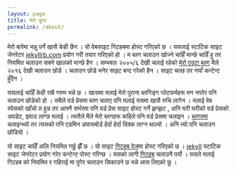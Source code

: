 ```yaml
---
layout: page
title: मेरो कुरा
permalink: /about/
---
```


मेरो बारेमा भन्नु पर्ने खासै केही छैन । यो वेबसाइट गिटहबमा होस्ट गरिएको छ । यसलाई स्टाटिक साइट जेनरेटर  [jekyllrb.com](https://jekyllrb.com/) प्रयोग गरी तयार गरिएको हो । म ब्लग चलाउन खोज्ने चाहिँ मान्छे चाहिँ हु तर नियमित चलाउन सक्ने खालको मान्छे हैन । सम्भवतः २००५/६ देखी चलाई रहेको [मेरो एउटा ब्लग](https://www.enepal.net.np/) मैले २०१६ देखी चलाउन छोडे । चलाउन छोडे भनेर साइट बन्द गरेको हैन । साइट चल्छ तर नयाँ कन्टेन्ट हुँदैन । 

यसलाई चाहिँ केही राम्रै गरुम भन्ने छ । खासमा मलाई मेरो पुराना ब्लगिङ्ग प्लेटफर्महरू मन नपरेर पनि चलाउन छोडेको हो ।  सबैले वर्ड प्रेसमा ब्लग चलाए पनि मलाई यसमा खासै रुचि लागेन ।  मलाई वेब स्पेसको खाँचो त हुन्न तर आफ्नै सर्भरमा पनि वर्ड प्रेस साइट होस्ट गर्ने झन्झट , अनि घरी घरीको वर्ड प्रेसको अपडेट, झ्याउ लाग्छ मलाई । त्यसैले मैले मेरो ब्लगहरू कहिले पनि वर्ड प्रेसमा चलाइन । [ब्लगरमा](https://blogger.com) चलाइन्थ्यो तर त्यसको पनि एडमिन ड्यासबोर्ड हेर्दा हेर्दा दिक्क लाग्न थाल्यो । अनि त्यो पनि चलाउन छोडियो । 

यो साइट चाहिँ अलि नियमित गर्छु झैँ छ । यो साइट [गिटहब पेज](https://pages.github.com/)मा होस्ट गरिएको छ । [jekyll](https://github.com/jekyll/jekyll) स्टाटिक साइट जेनरेटर प्रयोग गरेर कन्टेन्ट पोस्ट गरिन्छ । यसको लागी [गिटहब](https://github.com/) चलाउनै पर्यो । यसले मलाई गिटहब को नियमित र गहिराई मा पुगेर चलाउन सिकाउने छ भन्ने आस लिएको छु । 
